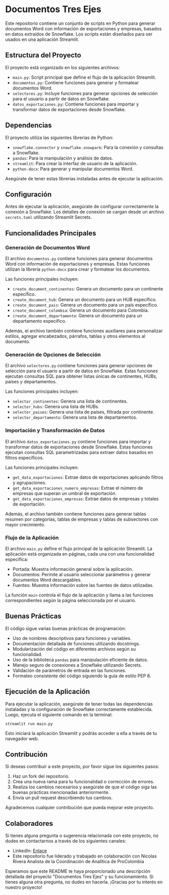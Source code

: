 # Documentos Tres Ejes

Este repositorio contiene un conjunto de scripts en Python para generar documentos Word con información de exportaciones y empresas, basados en datos extraídos de Snowflake. Los scripts están diseñados para ser usados en una aplicación Streamlit.

## Estructura del Proyecto

El proyecto está organizado en los siguientes archivos:

- `main.py`: Script principal que define el flujo de la aplicación Streamlit.
- `documentos.py`: Contiene funciones para generar y formatear documentos Word.
- `selectores.py`: Incluye funciones para generar opciones de selección para el usuario a partir de datos en Snowflake.
- `datos_exportaciones.py`: Contiene funciones para importar y transformar datos de exportaciones desde Snowflake.

## Dependencias

El proyecto utiliza las siguientes librerías de Python:

- `snowflake.connector` y `snowflake.snowpark`: Para la conexión y consultas a Snowflake.
- `pandas`: Para la manipulación y análisis de datos.
- `streamlit`: Para crear la interfaz de usuario de la aplicación.
- `python-docx`: Para generar y manipular documentos Word.

Asegúrate de tener estas librerías instaladas antes de ejecutar la aplicación.

## Configuración

Antes de ejecutar la aplicación, asegúrate de configurar correctamente la conexión a Snowflake. Los detalles de conexión se cargan desde un archivo `secrets.toml` utilizando Streamlit Secrets.

## Funcionalidades Principales

### Generación de Documentos Word

El archivo `documentos.py` contiene funciones para generar documentos Word con información de exportaciones y empresas. Estas funciones utilizan la librería `python-docx` para crear y formatear los documentos.

Las funciones principales incluyen:

- `create_document_continentes`: Genera un documento para un continente específico.
- `create_document_hub`: Genera un documento para un HUB específico.
- `create_document_pais`: Genera un documento para un país específico.
- `create_document_colombia`: Genera un documento para Colombia.
- `create_document_departamento`: Genera un documento para un departamento específico.

Además, el archivo también contiene funciones auxiliares para personalizar estilos, agregar encabezados, párrafos, tablas y otros elementos al documento.

### Generación de Opciones de Selección

El archivo `selectores.py` contiene funciones para generar opciones de selección para el usuario a partir de datos en Snowflake. Estas funciones ejecutan consultas SQL para obtener listas únicas de continentes, HUBs, países y departamentos.

Las funciones principales incluyen:

- `selector_continentes`: Genera una lista de continentes.
- `selector_hubs`: Genera una lista de HUBs.
- `selector_paises`: Genera una lista de países, filtrada por continente.
- `selector_departamento`: Genera una lista de departamentos.

### Importación y Transformación de Datos

El archivo `datos_exportaciones.py` contiene funciones para importar y transformar datos de exportaciones desde Snowflake. Estas funciones ejecutan consultas SQL parametrizadas para extraer datos basados en filtros específicos.

Las funciones principales incluyen:

- `get_data_exportaciones`: Extrae datos de exportaciones aplicando filtros y agrupaciones.
- `get_data_exportaciones_numero_empresas`: Extrae el número de empresas que superan un umbral de exportación.
- `get_data_exportaciones_empresas`: Extrae datos de empresas y totales de exportación.

Además, el archivo también contiene funciones para generar tablas resumen por categorías, tablas de empresas y tablas de subsectores con mayor crecimiento.

### Flujo de la Aplicación

El archivo `main.py` define el flujo principal de la aplicación Streamlit. La aplicación está organizada en páginas, cada una con una funcionalidad específica:

- Portada: Muestra información general sobre la aplicación.
- Documentos: Permite al usuario seleccionar parámetros y generar documentos Word descargables.
- Fuentes: Muestra información sobre las fuentes de datos utilizadas.

La función `main` controla el flujo de la aplicación y llama a las funciones correspondientes según la página seleccionada por el usuario.

## Buenas Prácticas

El código sigue varias buenas prácticas de programación:

- Uso de nombres descriptivos para funciones y variables.
- Documentación detallada de funciones utilizando docstrings.
- Modularización del código en diferentes archivos según su funcionalidad.
- Uso de la biblioteca `pandas` para manipulación eficiente de datos.
- Manejo seguro de conexiones a Snowflake utilizando Secrets.
- Validación de parámetros de entrada en las funciones.
- Formateo consistente del código siguiendo la guía de estilo PEP 8.

## Ejecución de la Aplicación

Para ejecutar la aplicación, asegúrate de tener todas las dependencias instaladas y la configuración de Snowflake correctamente establecida. Luego, ejecuta el siguiente comando en la terminal:

```
streamlit run main.py
```

Esto iniciará la aplicación Streamlit y podrás acceder a ella a través de tu navegador web.

## Contribución

Si deseas contribuir a este proyecto, por favor sigue los siguientes pasos:

1. Haz un fork del repositorio.
2. Crea una nueva rama para tu funcionalidad o corrección de errores.
3. Realiza los cambios necesarios y asegúrate de que el código siga las buenas prácticas mencionadas anteriormente.
4. Envía un pull request describiendo tus cambios.

Agradecemos cualquier contribución que pueda mejorar este proyecto.

## Colaboradores

Si tienes alguna pregunta o sugerencia relacionada con este proyecto, no dudes en contactarnos a través de los siguientes canales:

- LinkedIn: [Enlace](https://www.linkedin.com/in/enriqueforero/)
- Este repositorio fue liderado y trabajado en colaboración con Nicolas Rivera Analista de la Coordinación de Analítica de ProColombia

Esperamos que este README te haya proporcionado una descripción detallada del proyecto "Documentos Tres Ejes" y su funcionamiento. Si tienes alguna otra pregunta, no dudes en hacerla. ¡Gracias por tu interés en nuestro proyecto!

